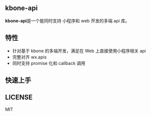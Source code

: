 ## kbone-api

**kbone-api**是一个能同时支持 小程序和 web 开发的多端 api 库。

## 特性

* 针对基于 kbone 的多端开发，满足在 Web 上直接使用小程序相关 api
* 完整对齐 wx.apis
* 同时支持 promise 化和 callback 调用



## 快速上手


## LICENSE
MIT